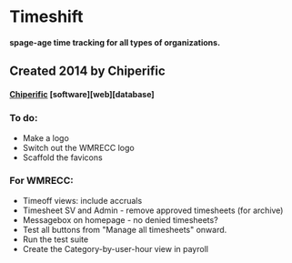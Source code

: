 # Timeshift
#### spage-age time tracking for all types of organizations.

## Created 2014 by Chiperific
#### [Chiperific](http://chiperific.com) \[software\]\[web\]\[database\]


##### 


### To do:
- Make a logo
- Switch out the WMRECC logo
- Scaffold the favicons

### For WMRECC:
- Timeoff views: include accruals
- Timesheet SV and Admin - remove approved timesheets (for archive)
- Messagebox on homepage - no denied timesheets?
- Test all buttons from "Manage all timesheets" onward.
- Run the test suite
- Create the Category-by-user-hour view in payroll